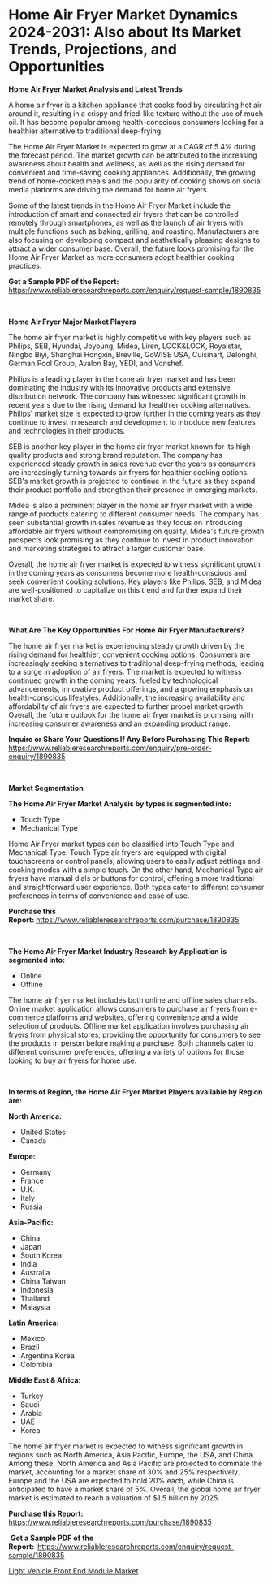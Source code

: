 <p><h1>Home Air Fryer Market Dynamics 2024-2031: Also about Its Market Trends, Projections, and Opportunities</h1></p><p><strong>Home Air Fryer Market Analysis and Latest Trends</strong></p>
<p><p>A home air fryer is a kitchen appliance that cooks food by circulating hot air around it, resulting in a crispy and fried-like texture without the use of much oil. It has become popular among health-conscious consumers looking for a healthier alternative to traditional deep-frying.</p><p>The Home Air Fryer Market is expected to grow at a CAGR of 5.4% during the forecast period. The market growth can be attributed to the increasing awareness about health and wellness, as well as the rising demand for convenient and time-saving cooking appliances. Additionally, the growing trend of home-cooked meals and the popularity of cooking shows on social media platforms are driving the demand for home air fryers.</p><p>Some of the latest trends in the Home Air Fryer Market include the introduction of smart and connected air fryers that can be controlled remotely through smartphones, as well as the launch of air fryers with multiple functions such as baking, grilling, and roasting. Manufacturers are also focusing on developing compact and aesthetically pleasing designs to attract a wider consumer base. Overall, the future looks promising for the Home Air Fryer Market as more consumers adopt healthier cooking practices.</p></p>
<p><strong>Get a Sample PDF of the Report:&nbsp;</strong> <a href="https://www.reliableresearchreports.com/enquiry/request-sample/1890835">https://www.reliableresearchreports.com/enquiry/request-sample/1890835</a></p>
<p>&nbsp;</p>
<p><strong>Home Air Fryer Major Market Players</strong></p>
<p><p>The home air fryer market is highly competitive with key players such as Philips, SEB, Hyundai, Joyoung, Midea, Liren, LOCK&LOCK, Royalstar, Ningbo Biyi, Shanghai Hongxin, Breville, GoWISE USA, Cuisinart, Delonghi, German Pool Group, Avalon Bay, YEDI, and Vonshef. </p><p>Philips is a leading player in the home air fryer market and has been dominating the industry with its innovative products and extensive distribution network. The company has witnessed significant growth in recent years due to the rising demand for healthier cooking alternatives. Philips' market size is expected to grow further in the coming years as they continue to invest in research and development to introduce new features and technologies in their products. </p><p>SEB is another key player in the home air fryer market known for its high-quality products and strong brand reputation. The company has experienced steady growth in sales revenue over the years as consumers are increasingly turning towards air fryers for healthier cooking options. SEB's market growth is projected to continue in the future as they expand their product portfolio and strengthen their presence in emerging markets. </p><p>Midea is also a prominent player in the home air fryer market with a wide range of products catering to different consumer needs. The company has seen substantial growth in sales revenue as they focus on introducing affordable air fryers without compromising on quality. Midea's future growth prospects look promising as they continue to invest in product innovation and marketing strategies to attract a larger customer base.</p><p>Overall, the home air fryer market is expected to witness significant growth in the coming years as consumers become more health-conscious and seek convenient cooking solutions. Key players like Philips, SEB, and Midea are well-positioned to capitalize on this trend and further expand their market share.</p></p>
<p>&nbsp;</p>
<p><strong>What Are The Key Opportunities For Home Air Fryer Manufacturers?</strong></p>
<p><p>The home air fryer market is experiencing steady growth driven by the rising demand for healthier, convenient cooking options. Consumers are increasingly seeking alternatives to traditional deep-frying methods, leading to a surge in adoption of air fryers. The market is expected to witness continued growth in the coming years, fueled by technological advancements, innovative product offerings, and a growing emphasis on health-conscious lifestyles. Additionally, the increasing availability and affordability of air fryers are expected to further propel market growth. Overall, the future outlook for the home air fryer market is promising with increasing consumer awareness and an expanding product range.</p></p>
<p><strong>Inquire or Share Your Questions If Any Before Purchasing This Report:</strong> <a href="https://www.reliableresearchreports.com/enquiry/pre-order-enquiry/1890835">https://www.reliableresearchreports.com/enquiry/pre-order-enquiry/1890835</a></p>
<p>&nbsp;</p>
<p><strong>Market Segmentation</strong></p>
<p><strong>The Home Air Fryer Market Analysis by types is segmented into:</strong></p>
<p><ul><li>Touch Type</li><li>Mechanical Type</li></ul></p>
<p><p>Home Air Fryer market types can be classified into Touch Type and Mechanical Type. Touch Type air fryers are equipped with digital touchscreens or control panels, allowing users to easily adjust settings and cooking modes with a simple touch. On the other hand, Mechanical Type air fryers have manual dials or buttons for control, offering a more traditional and straightforward user experience. Both types cater to different consumer preferences in terms of convenience and ease of use.</p></p>
<p><strong>Purchase this Report:&nbsp;</strong><a href="https://www.reliableresearchreports.com/purchase/1890835">https://www.reliableresearchreports.com/purchase/1890835</a></p>
<p>&nbsp;</p>
<p><strong>The Home Air Fryer Market Industry Research by Application is segmented into:</strong></p>
<p><ul><li>Online</li><li>Offline</li></ul></p>
<p><p>The home air fryer market includes both online and offline sales channels. Online market application allows consumers to purchase air fryers from e-commerce platforms and websites, offering convenience and a wide selection of products. Offline market application involves purchasing air fryers from physical stores, providing the opportunity for consumers to see the products in person before making a purchase. Both channels cater to different consumer preferences, offering a variety of options for those looking to buy air fryers for home use.</p></p>
<p>&nbsp;</p>
<p><strong>In terms of Region, the Home Air Fryer Market Players available by Region are:</strong></p>
<p>
    <p> <strong> North America: </strong>
        <ul>
            <li>United States</li>
            <li>Canada</li>
        </ul>
        </p> 
    <p> <strong> Europe: </strong>
        <ul>
            <li>Germany</li>
            <li>France</li>
            <li>U.K.</li>
            <li>Italy</li>
            <li>Russia</li>
        </ul>
        </p> 
    <p> <strong> Asia-Pacific: </strong>
        <ul>
            <li>China</li>
            <li>Japan</li>
            <li>South Korea</li>
            <li>India</li>
            <li>Australia</li>
            <li>China Taiwan</li>
            <li>Indonesia</li>
            <li>Thailand</li>
            <li>Malaysia</li>
        </ul>
        </p> 
    <p> <strong> Latin America: </strong>
        <ul>
            <li>Mexico</li>
            <li>Brazil</li>
            <li>Argentina Korea</li>
            <li>Colombia</li>
        </ul>
        </p> 
    <p> <strong> Middle East & Africa: </strong>
        <ul>
            <li>Turkey</li>
            <li>Saudi</li>
            <li>Arabia</li>
            <li>UAE</li>
            <li>Korea</li>
        </ul>
    </p>
    </p>
<p><p>The home air fryer market is expected to witness significant growth in regions such as North America, Asia Pacific, Europe, the USA, and China. Among these, North America and Asia Pacific are projected to dominate the market, accounting for a market share of 30% and 25% respectively. Europe and the USA are expected to hold 20% each, while China is anticipated to have a market share of 5%. Overall, the global home air fryer market is estimated to reach a valuation of $1.5 billion by 2025.</p></p>
<p><strong>Purchase this Report: </strong><a href="https://www.reliableresearchreports.com/purchase/1890835">https://www.reliableresearchreports.com/purchase/1890835</a></p>
<p>&nbsp;<strong>Get a Sample PDF of the Report:&nbsp;&nbsp;</strong><a href="https://www.reliableresearchreports.com/enquiry/request-sample/1890835">https://www.reliableresearchreports.com/enquiry/request-sample/1890835</a></p>
<p><strong></strong></p>
<p><p><a href="https://thundering-castanet-c65.notion.site/Light-Vehicle-Front-End-Module-Market-Size-2024-2031-Global-Industrial-Analysis-Key-Geographical--e11349f2e7804544834b0ff0d3b21301">Light Vehicle Front End Module Market</a></p></p>